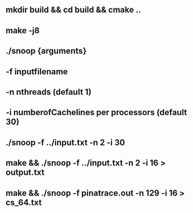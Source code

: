 ## mkdir build && cd build && cmake ..

## make -j8

## ./snoop {arguments}



## -f inputfilename

## -n nthreads (default 1)

## -i numberofCachelines per processors (default 30)

## ./snoop -f ../input.txt -n 2 -i 30

## make &&  ./snoop -f ../input.txt -n 2 -i 16 > output.txt

## make && ./snoop -f pinatrace.out -n 129 -i 16 > cs_64.txt